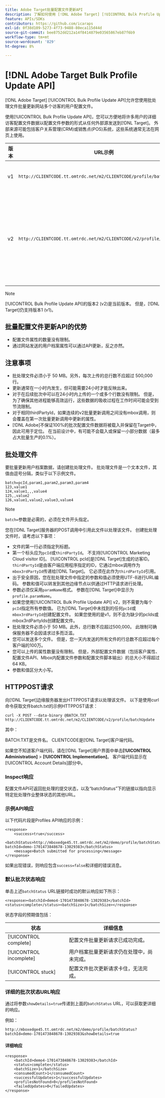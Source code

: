 ```yaml
---
title: Adobe Target批量配置文件更新API
description: 了解如何使用 [!DNL Adobe Target] [!UICONTROL Bulk Profile Update API]将多个访客的配置文件数据发送到 [!DNL Target] 以用于定位。
feature: APIs/SDKs
contributors: https://github.com/icaraps
exl-id: 0f38d109-5273-4f73-9488-80eca115d44d
source-git-commit: bee8752dd212a14f8414879e03565867eb87f6b9
workflow-type: tm+mt
source-wordcount: '829'
ht-degree: 8%

---
```


# [!DNL Adobe Target Bulk Profile Update API]

[!DNL Adobe Target] [!UICONTROL Bulk Profile Update API]允许您使用批处理文件批量更新网站多个访客的用户配置文件。

使用[!UICONTROL Bulk Profile Update API]，您可以方便地将许多用户的详细访客配置文件数据以配置文件参数的形式从任何外部源发送到[!DNL Target]。 外部来源可能包括客户关系管理(CRM)或销售点(POS)系统，这些系统通常无法在网页上使用。

| 版本 | URL示例 | 功能 |
| --- | --- | --- |
| v1 | `http://CLIENTCODE.tt.omtrdc.net/m2/CLIENTCODE/profile/batchUpdate` | 仅支持批量配置文件更新。 |
| v2 | `http://CLIENTCODE.tt.omtrdc.net/m2/CLIENTCODE/v2/profile/batchUpdate` | <ul><li>如果未找到，则创建配置文件。</li><li>每行状态更新。</li></ul> |

>[!NOTE]
>
>[!UICONTROL Bulk Profile Update API]的版本2 (v2)是当前版本。 但是，[!DNL Target]仍支持版本1 (v1)。

## 批量配置文件更新API的优势

* 配置文件属性的数量没有限制。
* 通过网站发送的用户档案属性可以通过API更新，反之亦然。

## 注意事项

* 批处理文件必须小于 50 MB。另外，每次上传的总行数不应超过 500,000 行。
* 更新通常在一小时内发生，但可能需要24小时才能反映出来。
* 对于在后续批次中可以在24小时内上传的一个或多个行数没有限制。 但是，为了确保其他进程能够高效运行，这些数据的吸收过程在工作时间可能会受到节流限制。
* 对于相同thirdPartyId，如果连续的v2批量更新调用之间没有mbox调用，则会覆盖在第一次批量更新调用中更新的属性。
* [!DNL Adobe]不保证100%的批次配置文件数据将被载入并保留在Target中，因此可用于定位。 在当前设计中，有可能不会载入或保留一小部分数据（最多占大批量生产的0.1%）。

## 批处理文件

要批量更新用户档案数据，请创建批处理文件。 批处理文件是一个文本文件，其值由逗号分隔，类似于以下示例文件。

``````
batch=pcId,param1,param2,param3,param4
123,value1
124,value1,,,value4
125,,value2
126,value1,value2,value3,value4
``````

>[!NOTE]
>
>`batch=`参数是必需的，必须在文件开头指定。

您在[!DNL Target]服务器的POST调用中引用此文件以处理该文件。 创建批处理文件时，请考虑以下事项：

* 文件的第一行必须指定列标题。
* 第一个标头应为`pcId`或`thirdPartyId`。 不支持[!UICONTROL Marketing Cloud visitor ID]。 [!UICONTROL pcId]是[!DNL Target]生成的访客ID。 `thirdPartyId`是由客户端应用程序指定的ID，它通过mbox调用作为`mbox3rdPartyId`传递给[!DNL Target]。 它必须在此作为`thirdPartyId`引用。
* 出于安全原因，您在批处理文件中指定的参数和值必须使用UTF-8进行URL编码。 参数和值可以转发到其他边缘节点以供通过HTTP请求进行处理。
* 参数必须仅采用`paramName`格式。 参数在[!DNL Target]中显示为`profile.paramName`。
* 如果您使用[!UICONTROL Bulk Profile Update API] v2，则不需要为每个`pcId`指定所有参数值。 已为[!DNL Target]中未找到的任何`pcId`或`mbox3rdPartyId`创建配置文件。 如果您使用的是v1，则不会为缺少的pcIds或mbox3rdPartyIds创建配置文件。
* 批处理文件必须小于 50 MB。此外，总行数不应超过500,000。 此限制可确保服务器不会因请求过多而泛滥。
* 您可以发送多个文件。 但是，您一天内发送的所有文件的行总数不应超过每个客户端的100万。
* 您可以上传的属性数量没有限制。 但是，外部配置文件数据（包括客户属性、配置文件API、Mbox内配置文件参数和配置文件脚本输出）的总大小不得超过64 KB。
* 参数和值区分大小写。

## HTTPPOST请求

向[!DNL Target]边缘服务器发出HTTPPOST请求以处理该文件。 以下是使用curl命令获取文件batch.txt的示例HTTPPOST请求：

``````
curl -X POST --data-binary @BATCH.TXT http://CLIENTCODE.tt.omtrdc.net/m2/CLIENTCODE/v2/profile/batchUpdate
``````

其中：

BATCH.TXT是文件名。 CLIENTCODE是[!DNL Target]客户端代码。

如果您不知道客户端代码，请在[!DNL Target]用户界面中单击&#x200B;**[!UICONTROL Administration]** > **[!UICONTROL Implementation]**。 客户端代码显示在[!UICONTROL Account Details]部分中。

### Inspect响应

配置文件API可返回批处理的提交状态，以及“batchStatus”下的链接以指向显示特定批处理作业整体状态的其他URL。

### 示例API响应

以下代码片段是Profiles API响应的示例：

```
<response>
    <success>true</success>
    <batchStatus>http://mboxedge45.tt.omtrdc.net/m2/demo/profile/batchStatus?batchId=demo-1701473848678-13029383</batchStatus>
    <message>Batch submitted for processing</message>
</response>
```

如果出现错误，则响应包含`success=false`和详细的错误消息。

### 默认批次状态响应

单击上述`batchStatus` URL链接时成功的默认响应如下所示：

```
<response><batchId>demo4-1701473848678-13029383</batchId><status>complete</status><batchSize>1</batchSize></response>
```

状态字段的预期值包括：

| 状态 | 详细信息 |
| --- | --- |
| [!UICONTROL complete] | 配置文件批量更新请求已成功完成。 |
| [!UICONTROL incomplete] | 用户档案批量更新请求仍在处理中，尚未完成。 |
| [!UICONTROL stuck] | 配置文件批次更新请求卡住，无法完成。 |

### 详细的批次状态URL响应

通过将参数`showDetails=true`传递到上面的`batchStatus` URL，可以获取更详细的响应。

例如：

```
http://mboxedge45.tt.omtrdc.net/m2/demo/profile/batchStatus?batchId=demo-1701473848678-13029383&showDetails=true
```

#### 详细响应

```
<response>
    <batchId>demo4-1701473848678-13029383</batchId>
    <status>complete</status>
    <batchSize>1</batchSize>
    <consumedCount>1</consumedCount>
    <successfulUpdates>1</successfulUpdates>
    <profilesNotFound>0</profilesNotFound>
    <failedUpdates>0</failedUpdates>
</response>
```
